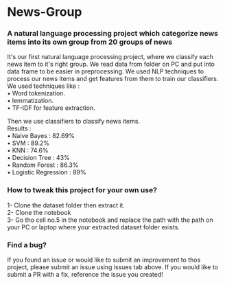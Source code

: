 # News-Group


### A natural language processing project which categorize news items into its own group from 20 groups of news



<p>It's our first natural language processing project, where we classify each news item to it's right group. We read data from folder on PC and put into data frame to be easier in preprocessing. We used NLP techniques to process our news items and get features from them to train our classifiers.<br>
We used techniques like :<br>
• Word tokenization.<br>
• lemmatization.<br>
• TF-IDF for feature extraction.<br>

Then we use classifiers to classify news items.<br>
Results :<br>
• Naive Bayes : 82.69%<br>
• SVM : 89.2%<br>
• KNN : 74.6%<br>
• Decision Tree : 43%<br>
• Random Forest : 86.3%<br>
• Logistic Regression : 89%<br>





### How to tweak this project for your own use?
1- Clone the dataset folder then extract it.<br>
2- Clone the notebook<br>
3- Go tho cell no.5 in the notebook and replace the path with the path on your PC or laptop where your extracted dataset folder exists.<br>



### Find a bug?
If you found an issue or would like to submit an improvement to thos project, please submit an issue using issues tab above. If you would like to submit a PR with a fix, reference the issue you created!
</p>
